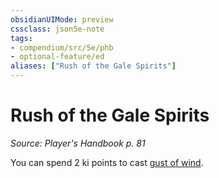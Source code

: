 ```yaml
---
obsidianUIMode: preview
cssclass: json5e-note
tags:
- compendium/src/5e/phb
- optional-feature/ed
aliases: ["Rush of the Gale Spirits"]
---
```

# Rush of the Gale Spirits
*Source: Player's Handbook p. 81* 

You can spend 2 ki points to cast [gust of wind](/compendium/spells/gust-of-wind.md).